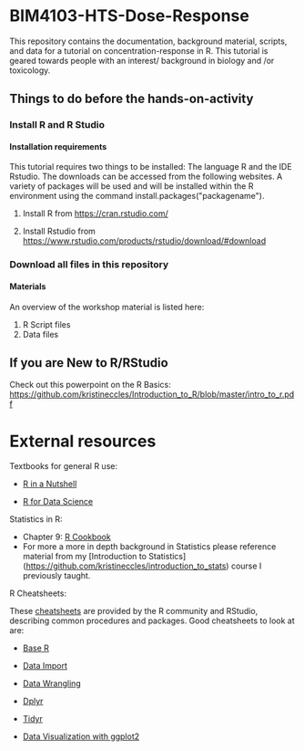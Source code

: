 # BIM4103-HTS-Dose-Response

This repository contains the documentation, background material, scripts, and data for a tutorial on concentration-response in R. This tutorial is geared towards people with an interest/ background in biology and /or toxicology.

## Things to do before the hands-on-activity
### Install R and R Studio
#### Installation requirements

This tutorial requires two things to be installed: The language R and the IDE Rstudio. The downloads can be accessed from the following websites. A variety of packages will be used and will be installed within the R environment using the command install.packages("packagename").

1. Install R from https://cran.rstudio.com/

2. Install Rstudio from https://www.rstudio.com/products/rstudio/download/#download

### Download all files in this repository 

#### Materials

An overview of the workshop material is listed here:

1. R Script files
2. Data files

## If you are New to R/RStudio 
Check out this powerpoint on the R Basics: https://github.com/kristineccles/Introduction_to_R/blob/master/intro_to_r.pdf

# External resources
Textbooks for general R use:

- [R in a Nutshell](https://rbasicsworkshop.weebly.com/uploads/1/8/6/0/18603232/adler_2009_r-inanutshell.pdf)

- [R for Data Science](https://r4ds.had.co.nz/transform.html)

Statistics in R:
- Chapter 9: [R Cookbook](https://rc2e.com)
- For more a more in depth background in Statistics please reference material from my [Introduction to Statistics] (https://github.com/kristineccles/introduction_to_stats) course I previously taught. 

R Cheatsheets:

These [cheatsheets](https://rstudio.com/resources/cheatsheets/) are provided by the R community and RStudio, describing common procedures and packages. Good cheatsheets to look at are: 

- [Base R](https://iqss.github.io/dss-workshops/R/Rintro/base-r-cheat-sheet.pdf)

- [Data Import](https://evoldyn.gitlab.io/evomics-2018/ref-sheets/R_data-import.pdf)

- [Data Wrangling](https://www.rstudio.com/wp-content%2Fuploads%2F2015%2F02%2Fdata-wrangling-cheatsheet.pdf%2F)
- [Dplyr](https://nyu-cdsc.github.io/learningr/assets/data-transformation.pdf)
- [Tidyr](https://rstudio.github.io/cheatsheets/tidyr.pdf)

- [Data Visualization with ggplot2](https://posit.co/wp-content/uploads/2022/10/data-visualization-1.pdf)
